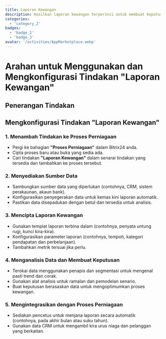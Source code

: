 ```yaml
---
title: Laporan Kewangan
description: Hasilkan laporan kewangan terperinci untuk membuat keputusan yang lebih baik.
categories: 
  - 'category_2'
badges: 
  - 'badge_1'
  - 'badge_3'
avatar: '/activities/AppMarketplace.webp'
---
```

# Arahan untuk Menggunakan dan Mengkonfigurasi Tindakan "Laporan Kewangan"

## Penerangan Tindakan

## **Mengkonfigurasi Tindakan "Laporan Kewangan"**

### 1. Menambah Tindakan ke Proses Perniagaan
- Pergi ke bahagian **"Proses Perniagaan"** dalam Bitrix24 anda.
- Cipta proses baru atau buka yang sedia ada.
- Cari tindakan **"Laporan Kewangan"** dalam senarai tindakan yang tersedia dan tambahkan ke proses tersebut.

### 2. Menyediakan Sumber Data
- Sambungkan sumber data yang diperlukan (contohnya, CRM, sistem perakaunan, akaun bank).
- Konfigurasikan penyegerakan data untuk kemas kini laporan automatik.
- Pastikan data disepadukan dengan betul dan tersedia untuk analisis.

### 3. Mencipta Laporan Kewangan
- Gunakan templat laporan terbina dalam (contohnya, penyata untung rugi, kunci kira-kira).
- Konfigurasikan parameter laporan (contohnya, tempoh, kategori pendapatan dan perbelanjaan).
- Tambahkan metrik tersuai jika perlu.

### 4. Menganalisis Data dan Membuat Keputusan
- Terokai data menggunakan penapis dan segmentasi untuk mengenal pasti trend dan corak.
- Gunakan alat analisis untuk ramalan dan pemodelan senario.
- Buat keputusan berasaskan data untuk mengoptimumkan proses kewangan.

### 5. Mengintegrasikan dengan Proses Perniagaan
- Sediakan pencetus untuk menjana laporan secara automatik (contohnya, pada akhir bulan atau suku tahun).
- Gunakan data CRM untuk mengambil kira urus niaga dan pelanggan yang berkaitan.
